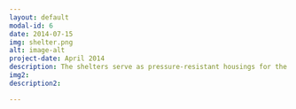 ```yaml
---
layout: default
modal-id: 6
date: 2014-07-15
img: shelter.png
alt: image-alt
project-date: April 2014
description: The shelters serve as pressure-resistant housings for the electronic components up to a diving depth of at least 500&nbsp;metres. With a diameter of 220&nbsp;mm and a length of 900&nbsp;mm, the two shelters offer sufficient space.
img2: 
description2:

---
```

